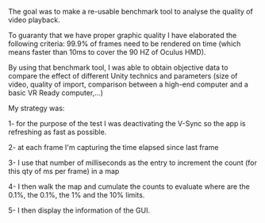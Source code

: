 The goal was to make a re-usable benchmark tool to analyse the quality of video playback.

To guaranty that we have proper graphic quality I have elaborated the following criteria: 99.9% of frames need to be rendered on time (which means faster than 10ms to cover the 90 HZ of Oculus HMD).

By using that benchmark tool, I was able to obtain objective data to compare the effect of different Unity technics and parameters (size of video, quality of import, comparison between a high-end computer and a basic VR Ready computer,…)


My strategy was:

1- for the purpose of the test I was deactivating the V-Sync so the app is refreshing as fast as possible.

2- at each frame I'm capturing the time elapsed since last frame

3- I use that number of milliseconds as the entry to increment the count (for this qty of ms per frame) in a map

4- I then walk the map and cumulate the counts to evaluate where are the 0.1%, the 0.1%, the 1% and the 10% limits.

5- I then display the information of the GUI.
